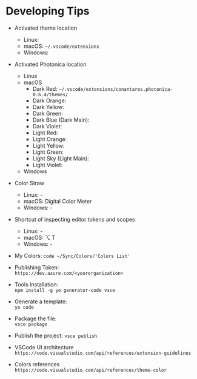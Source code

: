 # Developing Tips

* Activated theme location
  * Linux:
  * macOS: `~/.vscode/extensions`
  * Windows:

* Activated Photonica location
  * Linux
  * macOS
    * Dark Red: `~/.vscode/extensions/conantares.photonica-0.6.4/themes/`
    * Dark Orange:
    * Dark Yellow:
    * Dark Green:
    * Dark Blue (Dark Main):
    * Dark Violet:
    * Light Red:
    * Light Orange:
    * Light Yellow:
    * Light Green:
    * Light Sky (Light Main):
    * Light Violet:
  * Windows

* Color Straw
  * Linux:      -
  * macOS:      Digital Color Meter
  * Windows:    -

* Shortcut of inspecting editor tokens and scopes
  * Linux:      -
  * macOS:      ⌥ T
  * Windows:    -

* My Colors:
    `code ~/Sync/Colors/'Colors List'`

* Publishing Token:  
    `https://dev.azure.com/<yourorganization>`

* Tools Installation:  
    `npm install -g yo generator-code vsce`

* Generate a template:  
    `yo code`

* Package the file:  
    `vsce package`

* Publish the project:
    `vsce publish`

* VSCode UI architecture
    `https://code.visualstudio.com/api/references/extension-guidelines`

* Colors references
    `https://code.visualstudio.com/api/references/theme-color`
